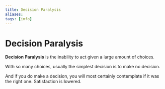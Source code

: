 ```yaml
---
title: Decision Paralysis
aliases: 
tags: [info]
---
```

# Decision Paralysis
**Decision Paralysis** is the inability to act given a large amount of choices. 

With so many choices, usually the simplest decision is to make no decision.

And if you do make a decision, you will most certainly contemplate if it was the right one. Satisfaction is lowered.